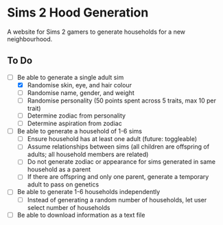# Sims 2 Hood Generation
A website for Sims 2 gamers to generate households for a new neighbourhood.

## To Do
 - [ ] Be able to generate a single adult sim
   - [x] Randomise skin, eye, and hair colour
   - [ ] Randomise name, gender, and weight
   - [ ] Randomise personality (50 points spent across 5 traits, max 10 per trait)
   - [ ] Determine zodiac from personality
   - [ ] Determine aspiration from zodiac
 - [ ] Be able to generate a household of 1-6 sims
   - [ ] Ensure household has at least one adult (future: toggleable)
   - [ ] Assume relationships between sims (all children are offspring of adults; all household members are related)
   - [ ] Do not generate zodiac or appearance for sims generated in same household as a parent
   - [ ] If there are offspring and only one parent, generate a temporary adult to pass on genetics
 - [ ] Be able to generate 1-6 households independently
   - [ ] Instead of generating a random number of households, let user select number of households
 - [ ] Be able to download information as a text file